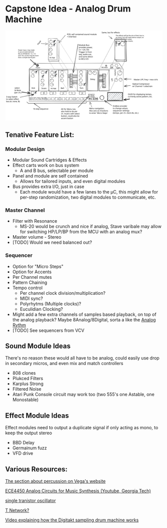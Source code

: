 # Capstone Idea - Analog Drum Machine



![Untitled-2021-08-15-0126](Untitled-2021-08-15-0126.svg)

## Tenative Feature List:

### Modular Design

- Modular Sound Cartridges & Effects
- Effect carts work on bus system
  - A and B bus, selectable per module
- Panel and module are self contained
  - Allows for tailored inputs, and even digital modules
- Bus provides extra I/O, just in case
  - Each module would have a few lanes to the μC, this might allow for per-step randomization, two digital modules to communicate, etc.

### Master Channel

- Filter with Resonance
  - MS-20 would be crunch and nice if analog, Stave varibale may allow for switching HP/LP/BP from the MCU with an analog mux?
- Master volume - Stereo
- [TODO] Would we need balanced out?

### Sequencer

- Option for "Micro Steps"
- Option for Accents
- Per Channel mutes
- Pattern Chaining
- Tempo control
  - Per channel clock division/multiplication?
  - MIDI sync?
  - Polyrhytms (Multiple clocks)?
  - Euculidian Clocking?
- Might add a few extra channels of samples based playback, on top of the analog playback? Maybe 8Analog/8Digital, sorta a like the [Analog Rythm](https://www.elektron.se/products/analog-rytm-mkii/)
- [TODO] See sequencers from VCV 

## Sound Module Ideas

There's no reason these would all have to be analog, could easily use drop in secondary micros, and even mix and match controllers

- 808 clones
- Plukced Filters
- Karplus Strong
- Filtered Noise
- Atari Punk Console circuit may work too (two 555's one Astable, one Monostable)

## Effect Module Ideas

Effect modules need to output a duplicate signal if only acting as mono, to keep the output stereo

* BBD Delay
* Germainum fuzz
* VFD drive

## Various Resources:

[The section about percussion on Vega's website](https://opguides.info/music/instruments/perc/)

[ECE4450 Analog Circuits for Music Synthesis (Youtube, Georgia Tech)](https://www.youtube.com/watch?v=mYk8r3QlNi8&list=PLOunECWxELQS5bMdWo9VhmZtsCjhjYNcV)

[single tranistor oscillator](https://www.youtube.com/watch?v=zCTLeNxge54)

[T Network?](https://www.perfectcircuit.com/addac-103-black.html)

[Video explaining how the Digitakt sampling drum machine works](https://www.youtube.com/watch?v=MXexVHNO0ms)

